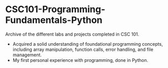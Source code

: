 # CSC101-Programming-Fundamentals-Python
Archive of the different labs and projects completed in CSC 101.
- Acquired a solid understanding of foundational programming concepts, including array manipulation, function calls, error handling, and file management.
- My first personal experience with programming, done in Python.

